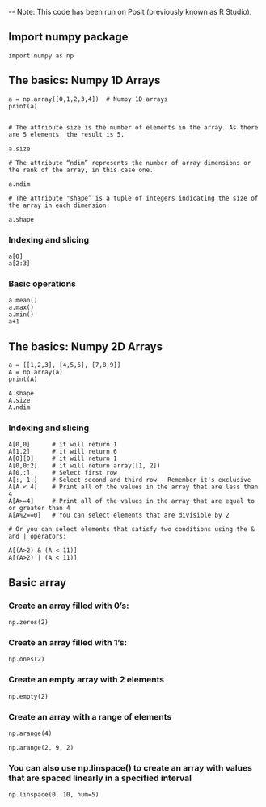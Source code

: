 -- Note: This code has been run on Posit (previously known as R Studio).


##  Import numpy package    

```
import numpy as np
```


## The basics: Numpy 1D Arrays
   

```
a = np.array([0,1,2,3,4])  # Numpy 1D arrays
print(a)
```

```

# The attribute size is the number of elements in the array. As there are 5 elements, the result is 5.

a.size 

# The attribute “ndim” represents the number of array dimensions or the rank of the array, in this case one.	

a.ndim 

# The attribute "shape” is a tuple of integers indicating the size of the array in each dimension.

a.shape 

```

### Indexing and slicing

```
a[0]
a[2:3]
```

### Basic operations

```
a.mean()
a.max()
a.min()
a+1
```



## The basics: Numpy 2D Arrays 

```
a = [[1,2,3], [4,5,6], [7,8,9]]
A = np.array(a)
print(A)
```

```
A.shape
A.size
A.ndim
```




### Indexing and slicing

```
A[0,0]      # it will return 1
A[1,2]      # it will return 6
A[0][0]     # it will return 1
A[0,0:2]    # it will return array([1, 2])
A[0,:].     # Select first row
A[:, 1:]    # Select second and third row - Remember it's exclusive
A[A < 4]    # Print all of the values in the array that are less than 4
A[A>=4]     # Print all of the values in the array that are equal to or greater than 4
A[A%2==0]   # You can select elements that are divisible by 2

# Or you can select elements that satisfy two conditions using the & and | operators:

A[(A>2) & (A < 11)]
A[(A>2) | (A < 11)]

```


## Basic array
   


### Create an array filled with 0’s:

```
np.zeros(2)
```

### Create an array filled with 1’s:

```
np.ones(2)
```


### Create an empty array with 2 elements

```
np.empty(2)
```

### Create an array with a range of elements

```
np.arange(4)

np.arange(2, 9, 2)
```

### You can also use np.linspace() to create an array with values that are spaced linearly in a specified interval

```
np.linspace(0, 10, num=5)
```








